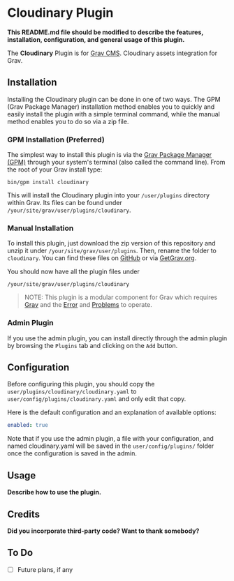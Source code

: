 # Cloudinary Plugin

**This README.md file should be modified to describe the features, installation, configuration, and general usage of this plugin.**

The **Cloudinary** Plugin is for [Grav CMS](http://github.com/getgrav/grav). Cloudinary assets integration for Grav.

## Installation

Installing the Cloudinary plugin can be done in one of two ways. The GPM (Grav Package Manager) installation method enables you to quickly and easily install the plugin with a simple terminal command, while the manual method enables you to do so via a zip file.

### GPM Installation (Preferred)

The simplest way to install this plugin is via the [Grav Package Manager (GPM)](http://learn.getgrav.org/advanced/grav-gpm) through your system's terminal (also called the command line).  From the root of your Grav install type:

    bin/gpm install cloudinary

This will install the Cloudinary plugin into your `/user/plugins` directory within Grav. Its files can be found under `/your/site/grav/user/plugins/cloudinary`.

### Manual Installation

To install this plugin, just download the zip version of this repository and unzip it under `/your/site/grav/user/plugins`. Then, rename the folder to `cloudinary`. You can find these files on [GitHub](https://github.com/skinofthesoul/grav-plugin-cloudinary) or via [GetGrav.org](http://getgrav.org/downloads/plugins#extras).

You should now have all the plugin files under

    /your/site/grav/user/plugins/cloudinary
	
> NOTE: This plugin is a modular component for Grav which requires [Grav](http://github.com/getgrav/grav) and the [Error](https://github.com/getgrav/grav-plugin-error) and [Problems](https://github.com/getgrav/grav-plugin-problems) to operate.

### Admin Plugin

If you use the admin plugin, you can install directly through the admin plugin by browsing the `Plugins` tab and clicking on the `Add` button.

## Configuration

Before configuring this plugin, you should copy the `user/plugins/cloudinary/cloudinary.yaml` to `user/config/plugins/cloudinary.yaml` and only edit that copy.

Here is the default configuration and an explanation of available options:

```yaml
enabled: true
```

Note that if you use the admin plugin, a file with your configuration, and named cloudinary.yaml will be saved in the `user/config/plugins/` folder once the configuration is saved in the admin.

## Usage

**Describe how to use the plugin.**

## Credits

**Did you incorporate third-party code? Want to thank somebody?**

## To Do

- [ ] Future plans, if any

